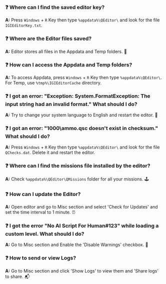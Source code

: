 ### ❓ Where can I find the saved editor key?
**A:** Press `Windows` + `R` Key then type `%appdata%\QEditor\` and look for the file `IGIEditorKey.txt`. 

### ❓ Where are the Editor files saved?
**A:** Editor stores all files in the Appdata and Temp folders. 📂

### ❓ How can I access the Appdata and Temp folders?
**A:** To access Appdata, press `Windows` + `R` Key then type `%appdata%\QEditor\`. For Temp, use `%tmp%\IGIEditorCache` directory. 

### ❓ I got an error: "Exception: System.FormatException: The input string had an invalid format." What should I do?
**A:** Try to change your system language to English and restart the editor. 🔄

### ❓ I got an error: "1000\ammo.qsc doesn't exist in checksum." What should I do?
**A:** Press `Windows` + `R` Key then type `%appdata%\QEditor\` and look for the file `QChecks.dat`. Delete it and restart the editor.

### ❓ Where can I find the missions file installed by the editor?
**A:** Check `%appdata%\QEditor\QMissions` folder for all your missions. 🕹️

### ❓ How can I update the Editor?
**A:** Open editor and go to Misc section and select 'Check for Updates' and set the time interval to 1 minute. ⏰

### ❓ I got the error "No AI Script For Human#123" while loading a custom level. What should I do?
**A:** Go to Misc section and Enable the 'Disable Warnings' checkbox. 🚫

### ❓ How to send or view Logs?
**A:** Go to Misc section and click 'Show Logs' to view them and 'Share logs' to share. 📬
